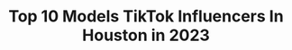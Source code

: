 ---
title: Top 10 Models TikTok Influencers In Houston in 2023
description: >-
  Find top models TikTok influencers in Houston in 2023. Most popular hashtags: #fyp #foryoupage #foryou #model.
platform: TikTok
hits: 31
text_top: Analyze the top-rated TikTok profiles on inBeat.
text_bottom: Our platform aggregates 31 TikTok influencers like this in Houston, United States for you to contact.
profiles:
  - username: "theoriginalke"
    fullname: >-
      theoriginalke
    bio: >-
      I’m Kemarilyn Chanel Singer, Youtuber, Model Dallas / Houston 📍 CA💰$Kemarilyn
    location: "United States"
    followers: 329100
    engagement: 1972
    commentsToLikes: 0.011089
    id: ckb0sb3cshwq10j2312v0rwr9
    verified: false
    hashtags: "#vibewithus, #worldpeace, #blacktiktok, #hairtransformation"
  - username: "darealcubanprince"
    fullname: >-
      DaCuban Prince
    bio: >-
      𝐅𝐨𝐥𝐥𝐨𝐰 IG:@DᴀCᴜʙᴀɴPʀɪɴᴄᴇ /𝐆\•Just An Officer Bridging The Gap | 28 y/o
    location: "United States"
    followers: 160600
    engagement: 1538
    commentsToLikes: 0.027067
    id: ck9nsu9okfbia0j78wgit1xfd
    verified: false
    hashtags: "#policeoftiktok, #viralvideo, #blm, #hotcopsontiktok"
  - username: "kaliannakali"
    fullname: >-
      kaliannakali
    bio: >-
      Houston📍Model Posing🌈 Follow me on Instagram 📷 Shop My Boutique⬇️
    location: "United States"
    followers: 72600
    engagement: 748
    commentsToLikes: 0.015997
    id: cka0qzt2zetvg0i78qyrb9fiz
    verified: false
    hashtags: "#lasvegasmodel, #poseideas, #photoshootideas, #posingvideos"
  - username: "cinnamon_queennnn"
    fullname: >-
      Missme
    bio: >-
      *New to TikTok!!!💕 *Model 🌹 *follow me on Instagram *Houston tx 📍 * 18 yrs
    location: "United States"
    followers: 9797
    engagement: 840
    commentsToLikes: 0.027584
    id: ckbar6cxxhtep0j23v7nhrdjd
    verified: false
    hashtags: "#fyp, #foryou, #foryoupage, #thickk"
  - username: "lovejessicaann"
    fullname: >-
      Jessica Ann
    bio: >-
      HOUSTON, TX ❤️ MUA @jessicaannartistry Model/Actress NEAL HAMIL AGENCY Artist
    location: "United States"
    followers: 2826
    engagement: 715
    commentsToLikes: 0.030130
    id: ckcjmfd0sewkj0j23g8epbjr3
    verified: false
    hashtags: "#dogsoftiktok, #fyp, #makeupartist, #funny"
  - username: "thejacknguyen"
    fullname: >-
      jack henry
    bio: >-
      Follow me on instagram ^ CEO of the gays Houston, TX
    location: "United States"
    followers: 25100
    engagement: 2317
    commentsToLikes: 0.027538
    id: cka5ytudyjsr80i78uq03q5yu
    verified: false
    hashtags: "#model, #foryoupage, #foryou, #fyp"
  - username: "suggamonkey"
    fullname: >-
      Susan Curry
    bio: >-
      Model/Blogger/Influencer/, based in OKC, OK. We only live Once, LIVE LIFE BABY!
    location: "United States"
    followers: 13400
    engagement: 711
    commentsToLikes: 0.064679
    id: ck9v73wxe4mcw0j78xyu4wfai
    verified: false
    hashtags: "#ftfbabe, #plussize, #oklahoma, #okc"
  - username: "realllchoppaaa"
    fullname: >-
      choppsticc ☺️
    bio: >-
      follow my insta ⬆️ snap: @glasstearz Houston, Tx. blm cashapp: $reallchoppaa
    location: "United States"
    followers: 320700
    engagement: 1585
    commentsToLikes: 0.012864
    id: ckbwau7tk09ri0j23rguuey8u
    verified: false
    hashtags: "#fyp, #dontletthisflop, #trending, #thatshot"
  - username: "jesuschavez457"
    fullname: >-
      Jesus Chavez
    bio: >-
      Houston, Texas 🤘🏻 🇺🇸🇲🇽
    location: "United States"
    followers: 5328
    engagement: 1030
    commentsToLikes: 0.013324
    id: ckb9l7yo2dmyf0j230ymhgw6m
    verified: false
    hashtags: "#xyzbca, #funny, #mexican, #fyp"
  - username: "bereheartless"
    fullname: >-
      𝙱𝚎𝚛𝚎𝚗𝚒𝚌𝚎🤍
    bio: >-
      Houston,Tx📍 Ahhh don’t take it serious all jokes..unless
    location: "United States"
    followers: 4038
    engagement: 1375
    commentsToLikes: 0.007401
    id: ckal86lgvi9id0i78dzfj2mxi
    verified: false
    hashtags: "#nails, #xcyzba, #xycba, #model"
---